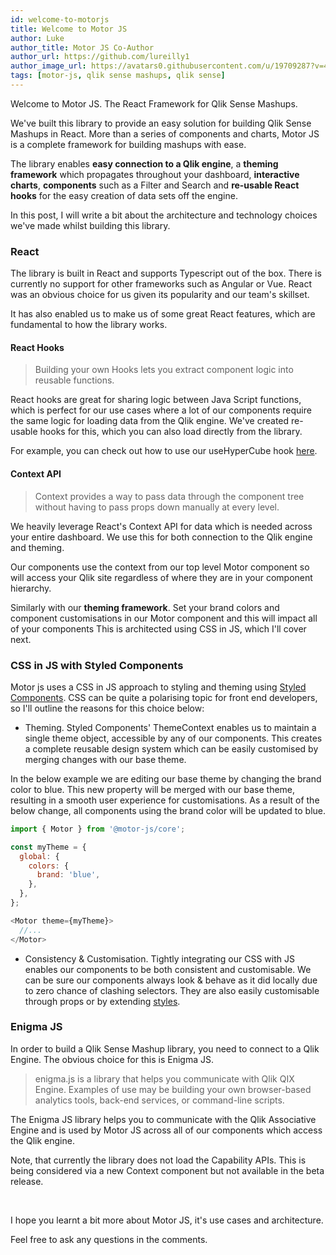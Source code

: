 ```yaml
---
id: welcome-to-motorjs
title: Welcome to Motor JS
author: Luke
author_title: Motor JS Co-Author
author_url: https://github.com/lureilly1
author_image_url: https://avatars0.githubusercontent.com/u/19709287?v=4
tags: [motor-js, qlik sense mashups, qlik sense]
---
```



Welcome to Motor JS. The React Framework for Qlik Sense Mashups.

We've built this library to provide an easy solution for building Qlik Sense Mashups in React. 
More than a series of components and charts, Motor JS is a complete framework for building mashups with ease.

<!--truncate-->

The library enables <b>easy connection to a Qlik engine</b>, a <b>theming framework</b> which propagates throughout your dashboard, <b>interactive charts</b>, <b>components</b> such as a Filter and Search and <b>re-usable React hooks</b> for the easy creation of data sets off the engine.

In this post, I will write a bit about the architecture and technology choices we've made whilst building this library.


### React

The library is built in React and supports Typescript out of the box. There is currently no support for other frameworks such as Angular or Vue. React was an obvious choice for us given its popularity and our team's skillset. 

It has also enabled us to make us of some great React features, which are fundamental to how the library works.

#### React Hooks

>Building your own Hooks lets you extract component logic into reusable functions.

React hooks are great for sharing logic between Java Script functions, which is perfect for our use cases where a lot
of our components require the same logic for loading data from the Qlik engine. We've created re-usable hooks for this, 
which you can also load directly from the library. 

For example, you can check out how to use our useHyperCube hook [here](https://www.motor-js.io/docs/useHyperCube).


#### Context API

>Context provides a way to pass data through the component tree without having to pass props down manually at every level.

We heavily leverage React's Context API for data which is needed across your entire dashboard. We use this for both connection to the Qlik engine and theming.

Our components use the context from our top level Motor component so will access your Qlik site regardless of where they are in your component hierarchy.

Similarly with our <b>theming framework</b>. Set your brand colors and component customisations in our Motor component and this will impact all of your components This is architected using CSS in JS, which I'll cover next.


### CSS in JS with Styled Components

Motor js uses a CSS in JS approach to styling and theming using [Styled Components](https://styled-components.com/).
CSS can be quite a polarising topic for front end developers, so I'll outline the reasons for this choice below:

- Theming. Styled Components' ThemeContext enables us to maintain a single theme object, accessible by any of our components. 
This creates a complete reusable design system which can be easily customised by merging changes with our base theme.

In the below example we are editing our base theme by changing the brand color to blue. This new property will be merged with our base theme, resulting in a smooth user experience for customisations. As a result of the below change, all components using the brand color will be updated to blue.

```js
import { Motor } from '@motor-js/core';

const myTheme = {
  global: {
    colors: {
      brand: 'blue',
    },
  },
};

<Motor theme={myTheme}>
  //...
</Motor>

```

- Consistency & Customisation. Tightly integrating our CSS with JS enables our components to be both consistent and customisable. We can be sure our components always look & behave as it did locally due to zero chance of clashing selectors. 
They are also easily customisable through props or by extending [styles](https://styled-components.com/docs/basics#extending-styles).


### Enigma JS

In order to build a Qlik Sense Mashup library, you need to connect to a Qlik Engine. The obvious choice for this is Enigma JS.

>enigma.js is a library that helps you communicate with Qlik QIX Engine. Examples of use may be building your own browser-based analytics tools, back-end services, or command-line scripts.

The Enigma JS library helps you to communicate with the Qlik Associative Engine and is used by Motor JS across all of our components which access the Qlik engine.

Note, that currently the library does not load the Capability APIs. This is being considered via a new Context component but not available in the beta release. 

<br />

I hope you learnt a bit more about Motor JS, it's use cases and architecture. 

Feel free to ask any questions in the comments.



